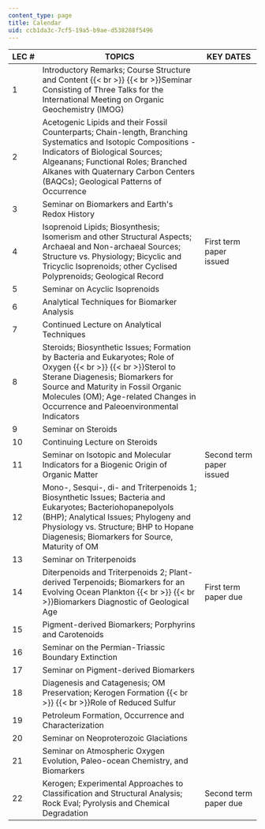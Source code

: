 ```yaml
---
content_type: page
title: Calendar
uid: ccb1da3c-7cf5-19a5-b9ae-d538288f5496
---
```


| LEC # | TOPICS | KEY DATES |
| --- | --- | --- |
| 1 | Introductory Remarks; Course Structure and Content  {{< br >}}  {{< br >}}Seminar Consisting of Three Talks for the International Meeting on Organic Geochemistry (IMOG) |  |
| 2 | Acetogenic Lipids and their Fossil Counterparts; Chain-length, Branching Systematics and Isotopic Compositions - Indicators of Biological Sources; Algeanans; Functional Roles; Branched Alkanes with Quaternary Carbon Centers (BAQCs); Geological Patterns of Occurrence |  |
| 3 | Seminar on Biomarkers and Earth's Redox History |  |
| 4 | Isoprenoid Lipids; Biosynthesis; Isomerism and other Structural Aspects; Archaeal and Non-archaeal Sources; Structure vs. Physiology; Bicyclic and Tricyclic Isoprenoids; other Cyclised Polyprenoids; Geological Record | First term paper issued |
| 5 | Seminar on Acyclic Isoprenoids |  |
| 6 | Analytical Techniques for Biomarker Analysis |  |
| 7 | Continued Lecture on Analytical Techniques |  |
| 8 | Steroids; Biosynthetic Issues; Formation by Bacteria and Eukaryotes; Role of Oxygen  {{< br >}}  {{< br >}}Sterol to Sterane Diagenesis; Biomarkers for Source and Maturity in Fossil Organic Molecules (OM); Age-related Changes in Occurrence and Paleoenvironmental Indicators |  |
| 9 | Seminar on Steroids |  |
| 10 | Continuing Lecture on Steroids |  |
| 11 | Seminar on Isotopic and Molecular Indicators for a Biogenic Origin of Organic Matter | Second term paper issued |
| 12 | Mono-, Sesqui-, di- and Triterpenoids 1; Biosynthetic Issues; Bacteria and Eukaryotes; Bacteriohopanepolyols (BHP); Analytical Issues; Phylogeny and Physiology vs. Structure; BHP to Hopane Diagenesis; Biomarkers for Source, Maturity of OM |  |
| 13 | Seminar on Triterpenoids |  |
| 14 | Diterpenoids and Triterpenoids 2; Plant-derived Terpenoids; Biomarkers for an Evolving Ocean Plankton  {{< br >}}  {{< br >}}Biomarkers Diagnostic of Geological Age | First term paper due |
| 15 | Pigment-derived Biomarkers; Porphyrins and Carotenoids |  |
| 16 | Seminar on the Permian-Triassic Boundary Extinction |  |
| 17 | Seminar on Pigment-derived Biomarkers |  |
| 18 | Diagenesis and Catagenesis; OM Preservation; Kerogen Formation  {{< br >}}  {{< br >}}Role of Reduced Sulfur |  |
| 19 | Petroleum Formation, Occurrence and Characterization |  |
| 20 | Seminar on Neoproterozoic Glaciations |  |
| 21 | Seminar on Atmospheric Oxygen Evolution, Paleo-ocean Chemistry, and Biomarkers |  |
| 22 | Kerogen; Experimental Approaches to Classification and Structural Analysis; Rock Eval; Pyrolysis and Chemical Degradation | Second term paper due